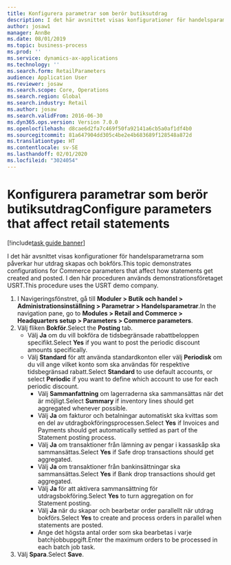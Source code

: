 ```yaml
---
title: Konfigurera parametrar som berör butiksutdrag
description: I det här avsnittet visas konfigurationer för handelsparametrarna som påverkar hur utdrag skapas och bokförs.
author: josaw1
manager: AnnBe
ms.date: 08/01/2019
ms.topic: business-process
ms.prod: ''
ms.service: dynamics-ax-applications
ms.technology: ''
ms.search.form: RetailParameters
audience: Application User
ms.reviewer: josaw
ms.search.scope: Core, Operations
ms.search.region: Global
ms.search.industry: Retail
ms.author: josaw
ms.search.validFrom: 2016-06-30
ms.dyn365.ops.version: Version 7.0.0
ms.openlocfilehash: d8cae6d2fa7c469f50fa92141a6cb5a0af1df4b0
ms.sourcegitcommit: 81a647904dd305c4be2e4b683689f128548a872d
ms.translationtype: HT
ms.contentlocale: sv-SE
ms.lasthandoff: 02/01/2020
ms.locfileid: "3024054"
---
```

# <a name="configure-parameters-that-affect-retail-statements"></a><span data-ttu-id="f075e-103">Konfigurera parametrar som berör butiksutdrag</span><span class="sxs-lookup"><span data-stu-id="f075e-103">Configure parameters that affect retail statements</span></span>

[!include[task guide banner](../includes/task-guide-banner.md)]

<span data-ttu-id="f075e-104">I det här avsnittet visas konfigurationer för handelsparametrarna som påverkar hur utdrag skapas och bokförs.</span><span class="sxs-lookup"><span data-stu-id="f075e-104">This topic demonstrates configurations for Commerce parameters that affect how statements get created and posted.</span></span> <span data-ttu-id="f075e-105">I den här proceduren används demonstrationsföretaget USRT.</span><span class="sxs-lookup"><span data-stu-id="f075e-105">This procedure uses the USRT demo company.</span></span>

1. <span data-ttu-id="f075e-106">I Navigeringsfönstret, gå till **Moduler > Butik och handel > Administrationsinställning > Parametrar > Handelsparametrar**.</span><span class="sxs-lookup"><span data-stu-id="f075e-106">In the navigation pane, go to **Modules > Retail and Commerce > Headquarters setup  > Parameters > Commerce parameters**.</span></span>
2. <span data-ttu-id="f075e-107">Välj fliken **Bokför**.</span><span class="sxs-lookup"><span data-stu-id="f075e-107">Select the **Posting** tab.</span></span>
    - <span data-ttu-id="f075e-108">Välj **Ja** om du vill bokföra de tidsbegränsade rabattbeloppen specifikt.</span><span class="sxs-lookup"><span data-stu-id="f075e-108">Select **Yes** if you want to post the periodic discount amounts specifically.</span></span>  
    - <span data-ttu-id="f075e-109">Välj **Standard** för att använda standardkonton eller välj **Periodisk** om du vill ange vilket konto som ska användas för respektive tidsbegränsad rabatt.</span><span class="sxs-lookup"><span data-stu-id="f075e-109">Select **Standard** to use default accounts, or select **Periodic** if you want to define which account to use for each periodic discount.</span></span>  
      - <span data-ttu-id="f075e-110">Välj **Sammanfattning** om lagerraderna ska sammansättas när det är möjligt.</span><span class="sxs-lookup"><span data-stu-id="f075e-110">Select **Summary** if inventory lines should get aggregated whenever possible.</span></span>  
      - <span data-ttu-id="f075e-111">Välj **Ja** om fakturor och betalningar automatiskt ska kvittas som en del av utdragbokföringsprocessen.</span><span class="sxs-lookup"><span data-stu-id="f075e-111">Select **Yes** if Invoices and Payments should get automatically settled as part of the Statement posting process.</span></span>  
      - <span data-ttu-id="f075e-112">Välj **Ja** om transaktioner från lämning av pengar i kassaskåp ska sammansättas.</span><span class="sxs-lookup"><span data-stu-id="f075e-112">Select **Yes** if Safe drop transactions should get aggregated.</span></span>  
      - <span data-ttu-id="f075e-113">Välj **Ja** om transaktioner från bankinsättningar ska sammansättas.</span><span class="sxs-lookup"><span data-stu-id="f075e-113">Select **Yes** if Bank drop transactions should get aggregated.</span></span>  
      - <span data-ttu-id="f075e-114">Välj **Ja** för att aktivera sammansättning för utdragsbokföring.</span><span class="sxs-lookup"><span data-stu-id="f075e-114">Select **Yes** to turn aggregation on for Statement posting.</span></span>  
      - <span data-ttu-id="f075e-115">Välj **Ja** när du skapar och bearbetar order parallellt när utdrag bokförs.</span><span class="sxs-lookup"><span data-stu-id="f075e-115">Select **Yes** to create and process orders in parallel when statements are posted.</span></span>  
      - <span data-ttu-id="f075e-116">Ange det högsta antal order som ska bearbetas i varje batchjobbuppgift.</span><span class="sxs-lookup"><span data-stu-id="f075e-116">Enter the maximum orders to be processed in each batch job task.</span></span>  
3. <span data-ttu-id="f075e-117">Välj **Spara**.</span><span class="sxs-lookup"><span data-stu-id="f075e-117">Select **Save**.</span></span>

